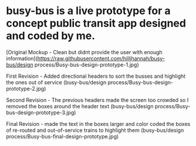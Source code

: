 # busy-bus is a live prototype for a concept public transit app designed and coded by me.

[Original Mockup - Clean but didnt provide the user with enough information](https://raw.githubusercontent.com/hilljhannah/busy-bus/design process/Busy-bus-design-prototype-1.jpg)
      

First Revision - Added directional headers to sort the busses and highlight the ones out of service
(busy-bus/design process/Busy-bus-design-prototype-2.jpg)
    

Second Revision - The previous headers made the screen too crowded so I removed the boxes around the header text
(busy-bus/design process/Busy-bus-design-prototype-3.jpg)

Final Revision - made the text in the boxes larger and color coded the boxes of re-routed and out-of-service trains to highlight them
(busy-bus/design process/Busy-bus-final-design-prototype.jpg)
      

